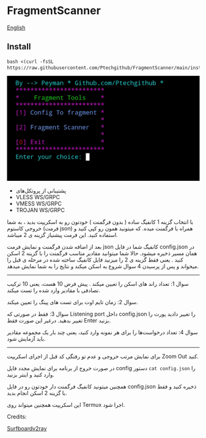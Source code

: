 # FragmentScanner

[English](https://raw.githubusercontent.com/Ptechgithub/FragmentScanner/main/README-en.md)

## Install
```
bash <(curl -fsSL https://raw.githubusercontent.com/Ptechgithub/FragmentScanner/main/install.sh)
```
![28](https://raw.githubusercontent.com/Ptechgithub/configs/main/media/28.jpg)

- پشتیبانی از پروتکل‌های 
- VLESS WS/GRPC
- VMESS WS/GRPC
- TROJAN WS/GRPC

 با انتخاب گزینه 1 کانفیگ ساده ( بدون فرگمنت ) خودتون رو به اسکریپت بدید ، به شما خروجی کاستوم (فرمت json) همراه با فرگمنت میده. که میتونید همون رو کپی کنید و استفاده کنید. این فرمت پیشنیاز گزینه ی 2 میباشد.
 
بعد از اضافه شدن فرگمنت و نمایش فرمت json کانفیگ شما در فایل config.json در همان مسیر ذخیره میشود. حالا شما میتوانید مقادیر مناسب فرگمنت را با گزینه 2 اسکن کنید . یعنی فقط گزینه ی 2 را میزنید فایل کانفیگ ساخته شده در مرحله ی قبل را میخواند و پس از پرسیدن 4 سوال شروع به اسکن میکند و نتایج را به شما نمایش میدهد.

---
سوال 1: تعداد راند های اسکن را تعیین میکند . پیش فرض 10 هست، یعنی 10 ترکیب تصادفی با مقادیر وارد شده را تست میکند.

سوال 2: زمان تایم اوت برای تست های پینگ را تعیین میکند.

سوال 3: فقط در صورتی که Listening port داخل config.json را تغییر دادید پورت را تغییر بدهید. درغیر این صورت فقط Enter بزنید.

سوال 4: تعداد درخواست‌ها را برای هر نمونه وارد کنید، یعنی چند بار یک مجموعه مقادیر باید آزمایش شود.

---

برای نمایش مرتب خروجی و عدم تو رفتگی کد قبل از اجرای اسکریپت Zoom Out کنید.

در صورت خروج از برنامه برای نمایش مجدد فایل config دستور `cat config.json` را وارد کنید و اینتر بزنید. 

 همچنین میتونید کانفیگ فرگمنت دار خودتون رو در فایل config.json ذخیره  کنید و فقط با گزینه 2 اسکن انجام بدید. 

این اسکریپت همچنین میتواند روی Termux اجرا شود.

Credits:

[Surfboardv2ray](https://github.com/Surfboardv2ray/batch-fragment-scanner)
